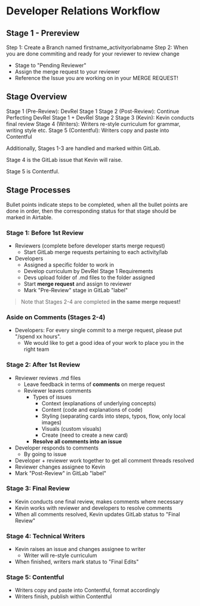 # Developer Relations Workflow
## Stage 1 - Prereview
Step 1: Create a Branch named firstname_activityorlabname
Step 2: When you are done commiting and ready for your reviewer to review change
- Stage to "Pending Reviewer"
- Assign the merge request to your reviewer
- Reference the Issue you are working on in your MERGE REQUEST!

## Stage Overview

Stage 1 (Pre-Review): DevRel Stage 1
Stage 2 (Post-Review): Continue Perfecting DevRel Stage 1 + DevRel Stage 2
Stage 3 (Kevin): Kevin conducts final review
Stage 4 (Writers): Writers re-style curriculum for grammar, writing style etc.
Stage 5 (Contentful): Writers copy and paste into Contentful

Additionally, Stages 1-3 are handled and marked within GitLab.

Stage 4 is the GitLab issue that Kevin will raise.

Stage 5 is Contentful.

## Stage Processes

Bullet points indicate steps to be completed, when all the bullet points are done in order, then the corresponding status for that stage should be marked in Airtable. 

### Stage 1: Before 1st Review

* Reviewers (complete before developer starts merge request)
  * Start GitLab merge requests pertaining to each activity/lab
* Developers
  * Assigned a specific folder to work in 
  * Develop curriculum by DevRel Stage 1 Requirements
  * Devs upload folder of .md files to the folder assigned 
  * Start **merge request** and assign to reviewer 
  * Mark "Pre-Review" stage in GitLab "label"

> Note that Stages 2-4 are completed **in the same merge request!**

### Aside on Comments (Stages 2-4)

* Developers: For every single commit to a merge request, please put "/spend xx hours".
  * We would like to get a good idea of your work to place you in the right team

### Stage 2: After 1st Review 

* Reviewer reviews .md files
  * Leave feedback in terms of **comments** on merge request
  * Reviewer leaves comments
    * Types of issues
      * Context (explanations of underlying concepts)
      * Content (code and explanations of code)
      * Styling (separating cards into steps, typos, flow, only local images)
      * Visuals (custom visuals)
      * Create (need to create a new card)
    * **Resolve all comments into an issue**
* Developer responds to comments
  * By going to issue 
* Developer + reviewer work together to get all comment threads resolved
* Reviewer changes assignee to Kevin
* Mark "Post-Review" in GitLab "label"

### Stage 3: Final Review 

* Kevin conducts one final review, makes comments where necessary
* Kevin works with reviewer and developers to resolve comments
* When all comments resolved, Kevin updates GitLab status to "Final Review"   

### Stage 4: Technical Writers 

* Kevin raises an issue and changes assignee to writer 
  * Writer will re-style curriculum
* When finished, writers mark status to "Final Edits"

### Stage 5: Contentful

* Writers copy and paste into Contentful, format accordingly
* Writers finish, publish within Contentful 



